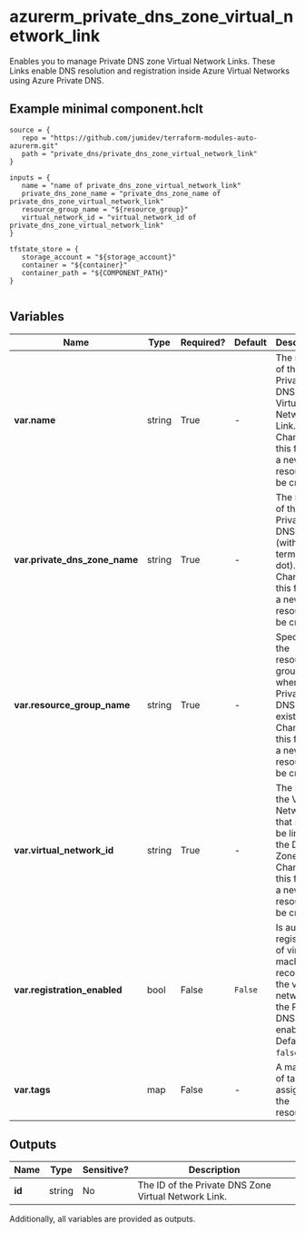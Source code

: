 # azurerm_private_dns_zone_virtual_network_link

Enables you to manage Private DNS zone Virtual Network Links. These Links enable DNS resolution and registration inside Azure Virtual Networks using Azure Private DNS.

## Example minimal component.hclt

```hcl
source = {
   repo = "https://github.com/jumidev/terraform-modules-auto-azurerm.git" 
   path = "private_dns/private_dns_zone_virtual_network_link" 
}

inputs = {
   name = "name of private_dns_zone_virtual_network_link" 
   private_dns_zone_name = "private_dns_zone_name of private_dns_zone_virtual_network_link" 
   resource_group_name = "${resource_group}" 
   virtual_network_id = "virtual_network_id of private_dns_zone_virtual_network_link" 
}

tfstate_store = {
   storage_account = "${storage_account}" 
   container = "${container}" 
   container_path = "${COMPONENT_PATH}" 
}


```

## Variables

| Name | Type | Required? |  Default  |  Description |
| ---- | ---- | --------- |  ----------- | ----------- |
| **var.name** | string | True | -  |  The name of the Private DNS Zone Virtual Network Link. Changing this forces a new resource to be created. | 
| **var.private_dns_zone_name** | string | True | -  |  The name of the Private DNS zone (without a terminating dot). Changing this forces a new resource to be created. | 
| **var.resource_group_name** | string | True | -  |  Specifies the resource group where the Private DNS Zone exists. Changing this forces a new resource to be created. | 
| **var.virtual_network_id** | string | True | -  |  The ID of the Virtual Network that should be linked to the DNS Zone. Changing this forces a new resource to be created. | 
| **var.registration_enabled** | bool | False | `False`  |  Is auto-registration of virtual machine records in the virtual network in the Private DNS zone enabled? Defaults to `false`. | 
| **var.tags** | map | False | -  |  A mapping of tags to assign to the resource. | 



## Outputs

| Name | Type | Sensitive? | Description |
| ---- | ---- | --------- | --------- |
| **id** | string | No  | The ID of the Private DNS Zone Virtual Network Link. | 

Additionally, all variables are provided as outputs.
